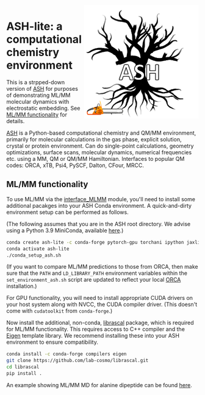 <img src="ash-simple-logo-letterbig.png" alt="drawing" width="300" align="right"/>

# ASH-lite: a computational chemistry environment

This is a strpped-down version of [ASH](https://github.com/lohedges/ash) for purposes of demonstrating ML/MM
molecular dynamics with electrostatic embedding. See
[ML/MM functionality](#mlmm-functionality) for details.

[ASH](https://github.com/lohedges/ash) is a Python-based computational chemistry and QM/MM environment, primarily
for molecular calculations in the gas phase, explicit solution, crystal or
protein environment. Can do single-point calculations, geometry optimizations,
surface scans, molecular dynamics, numerical frequencies etc. using a MM, QM
or QM/MM Hamiltonian.  Interfaces to popular QM codes: ORCA, xTB, Psi4,
PySCF, Dalton, CFour, MRCC.

## ML/MM functionality

To use ML/MM via the [interface_MLMM](interfaces/interface_MLMM.py) module, you'll need to install some
additional pacakges into your ASH Conda environment. A quick-and-dirty
environment setup can be performed as follows.

(The following assumes that you are in the ASH root directory. We advise
using a Python 3.9 MiniConda, available [here](https://repo.anaconda.com/miniconda/Miniconda3-py39_4.12.0-Linux-x86_64.sh).)

```sh
conda create ash-lite -c conda-forge pytorch-gpu torchani ipython jaxlib=\*=cuda\* jax openmm mdtraj
conda activate ash-lite
./conda_setup_ash.sh
```

(If you want to compare ML/MM predictions to those from ORCA, then make sure
that the `PATH` and `LD_LIBRARY_PATH` environment variables within the
`set_environment_ash.sh` script are updated to reflect your local
[ORCA](https://www.orcasoftware.de/tutorials_orca/) installation.)

For GPU functionality, you will need to install appropriate CUDA drivers on
your host system along with NVCC, the CUDA compiler driver. (This doesn't come
with `cudatoolkit` from `conda-forge`.)

Now install the additional, non-conda, [librascal](https://github.com/lab-cosmo/librascal) package, which is required for ML/MM
functionality. This requires access to C++ compiler and the [Eigen](https://www.google.com/search?client=firefox-b-d&q=eigen)
template library. We recommend installing these into your ASH environment
to ensure compatibility.

```sh
conda install -c conda-forge compilers eigen
git clone https://github.com/lab-cosmo/librascal.git
cd librascal
pip install .
```

An example showing ML/MM MD for alanine dipeptide can be found
[here](examples/mlmm_examples/mlmm_md.py).
